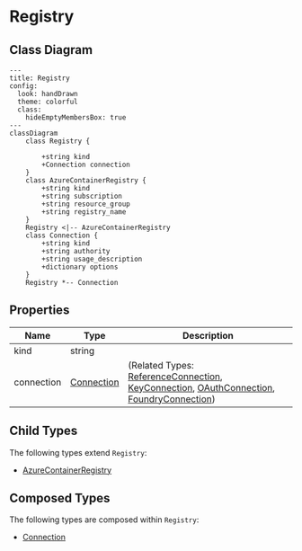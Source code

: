 # Registry

## Class Diagram

```mermaid
---
title: Registry
config:
  look: handDrawn
  theme: colorful
  class:
    hideEmptyMembersBox: true
---
classDiagram
    class Registry {
      
        +string kind
        +Connection connection
    }
    class AzureContainerRegistry {
        +string kind
        +string subscription
        +string resource_group
        +string registry_name
    }
    Registry <|-- AzureContainerRegistry
    class Connection {
        +string kind
        +string authority
        +string usage_description
        +dictionary options
    }
    Registry *-- Connection
```

## Properties

| Name | Type | Description |
| ---- | ---- | ----------- |
| kind | string |   |
| connection | [Connection](Connection.md) |  (Related Types: [ReferenceConnection](ReferenceConnection.md), [KeyConnection](KeyConnection.md), [OAuthConnection](OAuthConnection.md), [FoundryConnection](FoundryConnection.md)) |

## Child Types

The following types extend `Registry`:

- [AzureContainerRegistry](AzureContainerRegistry.md)

## Composed Types

The following types are composed within `Registry`:

- [Connection](Connection.md)
